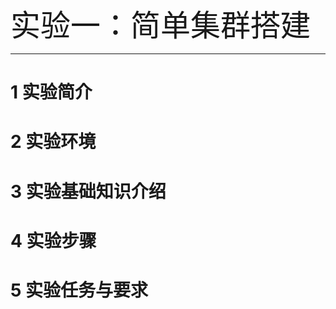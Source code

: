 <font size=10>实验一：简单集群搭建</font>

---

# 1 实验简介



# 2 实验环境



# 3 实验基础知识介绍



# 4 实验步骤



# 5 实验任务与要求

